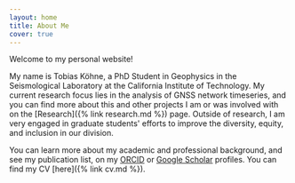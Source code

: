 ```yaml
---
layout: home
title: About Me
cover: true
---
```


Welcome to my personal website!

My name is Tobias Köhne, a PhD Student in Geophysics in the Seismological
Laboratory at the California Institute of Technology. My current research
focus lies in the analysis of GNSS network timeseries, and you can find more
about this and other projects I am or was involved with on the
[Research]({% link research.md %}) page.
Outside of research, I am very engaged in graduate students'
efforts to improve the diversity, equity, and inclusion in our division.

You can learn more about my academic and professional background, and see
my publication list, on my [ORCID](https://orcid.org/0000-0002-8400-7255) or
[Google Scholar](https://scholar.google.com/citations?user=1Un3svkAAAAJ) profiles.
You can find my CV [here]({% link cv.md %}).
